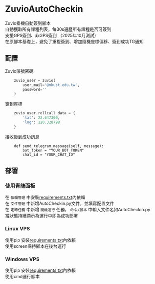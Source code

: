 # ZuvioAutoCheckin

Zuvio掛機自動簽到腳本  
自動獲取所有課程列表，每30s遍歷所有課程是否可簽到  
支援GPS簽到、非GPS簽到 （2025年10月測試）  
在原腳本基礎上，避免了重複簽到、增加隨機座標偏移、簽到成功TG通知


## 配置
Zuvio賬號密碼  
```python
    zuvio_user = zuvio(
        user_mail='@nkust.edu.tw',
        password=''
    )
```
簽到座標
```python
    zuvio_user.rollcall_data = {
        'lat': 22.647300,
        'lng': 120.328798
    }
```
接收簽到成功訊息
```
    def send_telegram_message(self, message):
        bot_token = "YOUR_BOT_TOKEN"
        chat_id = "YOUR_CHAT_ID"
```

## 部署
### 使用青龍面板
在 `依賴管理` 中安裝[requirements.txt](./requirements.txt)內依賴  
在 `文件管理` 中新增AutoCheckin.py文件，並填寫配置文件  
在 `定時任務` 中新增 `開機運行` 任務， `命令/腳本` 中輸入文件名如AutoCheckin.py   
當狀態持續顯示為運行中即為成功部署  
### Linux VPS 
使用pip 安裝[requirements.txt](./requirements.txt)內依賴  
使用screen保持腳本在後台運行
### Windows VPS 
使用pip 安裝[requirements.txt](./requirements.txt)內依賴  
使用cmd運行腳本
